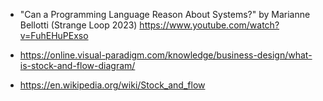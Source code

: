 

- "Can a Programming Language Reason About Systems?"
  by Marianne Bellotti (Strange Loop 2023)
  https://www.youtube.com/watch?v=FuhEHuPExso

- https://online.visual-paradigm.com/knowledge/business-design/what-is-stock-and-flow-diagram/
- https://en.wikipedia.org/wiki/Stock_and_flow
